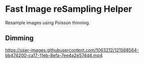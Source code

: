 

# Fast Image reSampling Helper
Resample images using Poisson thinning.

## Dimming
https://user-images.githubusercontent.com/1063212/121568564-bb474200-ca17-11eb-8efa-7ee4a2e574d4.mp4
